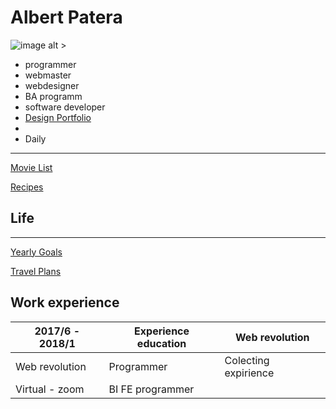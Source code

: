 # Albert Patera
![image alt >](https://images.unsplash.com/photo-1598970829637-89b81d47ae27?ixlib=rb-4.0.3&ixid=MnwxMjA3fDB8MHxwaG90by1wYWdlfHx8fGVufDB8fHx8&auto=format&fit=crop&w=1074&q=80)
- programmer
- webmaster
- webdesigner
- BA programm
- software developer
- [Design Portfolio](https://www.notion.so/Design-Portfolio-ec576d9016d4477fbfda64ead203ab97)
- 
- Daily

---

[Movie List](https://www.notion.so/Movie-List-10acc2d38ed24a589c8b8ff5ba30fa18)

[Recipes](https://www.notion.so/68c4ff65fd7440adb8ba0f11c95bfb41)

## Life

---

[Yearly Goals](https://www.notion.so/Yearly-Goals-9388bd9ce6d44c8299668978cd8bea66)

[Travel Plans](https://www.notion.so/1a8bc1251fe24a94a3fd421fba6876bf)

### 

## Work experience

| 2017/6 -  2018/1 | Experience education  | Web revolution  |
| --- | --- | --- |
| Web revolution  | Programmer  | Colecting expirience |
| Virtual - zoom | BI FE programmer |  |
